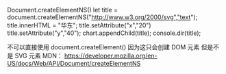 Document.createElementNS()
let title = document.createElementNS("http://www.w3.org/2000/svg","text");
title.innerHTML = "华东";
title.setAttribute("x","20")
title.setAttribute("y","40");
chart.appendChild(title);
console.dir(title);
 

不可以直接使用 document.createElement()
因为这只会创建 DOM 元素 但是不是 SVG 元素
MDN： https://developer.mozilla.org/en-US/docs/Web/API/Document/createElementNS 